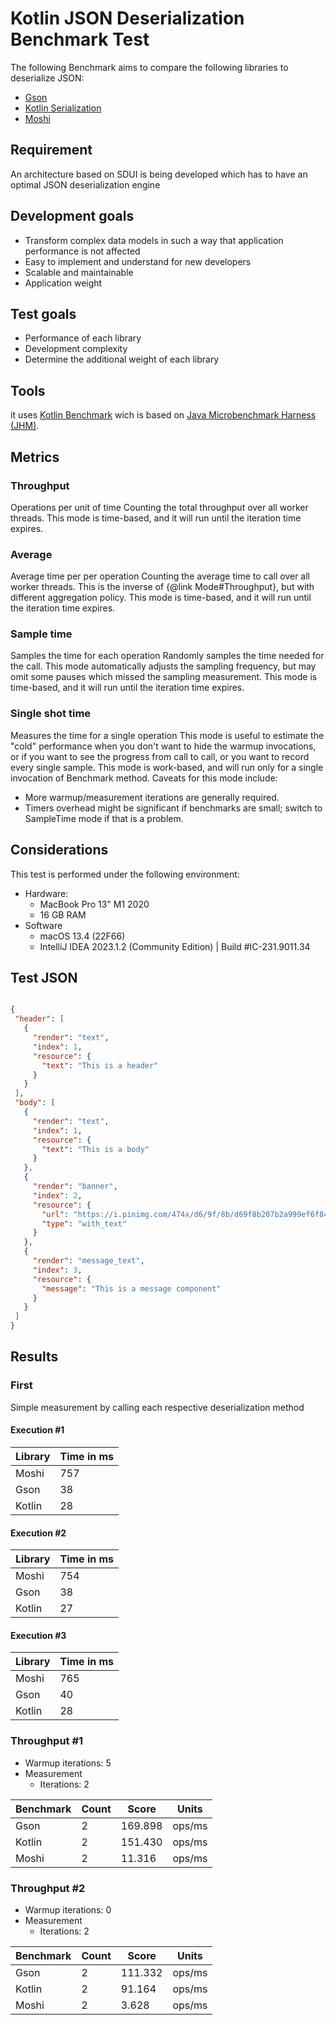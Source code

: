 # Kotlin JSON Deserialization Benchmark Test
The following Benchmark aims to compare the following libraries to deserialize JSON:
* [Gson](https://github.com/google/gson)
* [Kotlin Serialization](https://github.com/Kotlin/kotlinx.serialization)
* [Moshi](https://github.com/square/moshi)

## Requirement
An architecture based on SDUI is being developed which has to have an optimal JSON deserialization engine

## Development goals
* Transform complex data models in such a way that application performance is not affected
* Easy to implement and understand for new developers
* Scalable and maintainable
* Application weight

## Test goals
* Performance of each library
* Development complexity
* Determine the additional weight of each library

## Tools
it uses [Kotlin Benchmark](https://github.com/Kotlin/kotlinx-benchmark) wich is based on [Java Microbenchmark Harness (JHM)](https://github.com/openjdk/jmh).

## Metrics
### Throughput
Operations per unit of time
Counting the total throughput over all worker threads. This mode is time-based, and it will run until the iteration time expires.
### Average
Average time per per operation
Counting the average time to call over all worker threads. This is the inverse of {@link Mode#Throughput}, but with different aggregation policy. This mode is time-based, and it will run until the iteration time expires.
### Sample time
Samples the time for each operation
Randomly samples the time needed for the call. This mode automatically adjusts the sampling frequency, but may omit some pauses which missed the sampling measurement. This mode is time-based, and it will run until the iteration time expires.
### Single shot time
Measures the time for a single operation
This mode is useful to estimate the "cold" performance when you don't want to hide the warmup invocations, or if you want to see the progress from call to call, or you want to record every single sample. This mode is work-based, and will run only for a single invocation of Benchmark method.
Caveats for this mode include:
* More warmup/measurement iterations are generally required.
* Timers overhead might be significant if benchmarks are small; switch to SampleTime mode if that is a problem.

## Considerations
This test is performed under the following environment:
* Hardware:
  * MacBook Pro 13" M1 2020
  * 16 GB RAM
* Software 
  * macOS 13.4 (22F66)
  * IntelliJ IDEA 2023.1.2 (Community Edition) | Build #IC-231.9011.34
 
 ## Test JSON
 ```json

{
  "header": [
    {
      "render": "text",
      "index": 1,
      "resource": {
        "text": "This is a header"
      }
    }
  ],
  "body": [
    {
      "render": "text",
      "index": 1,
      "resource": {
        "text": "This is a body"
      }
    },
    {
      "render": "banner",
      "index": 2,
      "resource": {
        "url": "https://i.pinimg.com/474x/d6/9f/8b/d69f8b207b2a999ef6f843cc62ebbc49.jpg",
        "type": "with_text"
      }
    },
    {
      "render": "message_text",
      "index": 3,
      "resource": {
        "message": "This is a message component"
      }
    }
  ]
}

```

## Results

### First
Simple measurement by calling each respective deserialization method

#### Execution #1
Library | Time in ms
--- | ---
Moshi | 757
Gson | 38
Kotlin | 28

#### Execution #2
Library | Time in ms
--- | ---
Moshi | 754
Gson | 38
Kotlin | 27

#### Execution #3
Library | Time in ms
--- | ---
Moshi | 765
Gson | 40
Kotlin | 28

### Throughput #1
 - Warmup iterations: 5
 - Measurement
   - Iterations: 2

Benchmark | Count | Score | Units
--- | --- | --- | ---
Gson | 2 | 169.898 | ops/ms
Kotlin | 2 | 151.430 | ops/ms
Moshi | 2 | 11.316 | ops/ms

### Throughput #2
 - Warmup iterations: 0
 - Measurement
   - Iterations: 2

Benchmark | Count | Score | Units
--- | --- | --- | ---
Gson | 2 | 111.332 | ops/ms
Kotlin | 2 | 91.164 | ops/ms
Moshi | 2 | 3.628 | ops/ms


